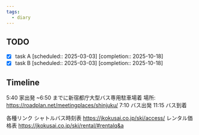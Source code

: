```yaml
---
tags:
  - diary
---
```

>
## TODO

- [x] task A   [scheduled:: 2025-03-03]  [completion:: 2025-10-18]
- [x] task B   [scheduled:: 2025-03-03]  [completion:: 2025-10-18]

## Timeline
5:40
	家出発
~6:50
	までに新宿都庁大型バス専用駐車場着
		場所: https://roadplan.net/meetingplaces/shinjuku/
7:10
	バス出発
11:15
	バス到着




各種リンク
シャトルバス時刻表
	https://jkokusai.co.jp/ski/access/
レンタル価格表
	https://jkokusai.co.jp/ski/rental/#rentalq&a